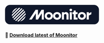 <a href="https://v3.moonitor.io">
  <img alt="Moonitor logo" src="./logo.png" width="312">
</a>

### 🚀 [Download latest of Moonitor](https://github.com/karimhossenbux/moonitor-releases/releases)
